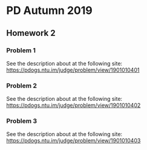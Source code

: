 # PD Autumn 2019
## Homework 2
### Problem 1
See the description about at the following site:
https://pdogs.ntu.im/judge/problem/view/1901010401

### Problem 2
See the description about at the following site:
https://pdogs.ntu.im/judge/problem/view/1901010402

### Problem 3
See the description about at the following site:
https://pdogs.ntu.im/judge/problem/view/1901010403
